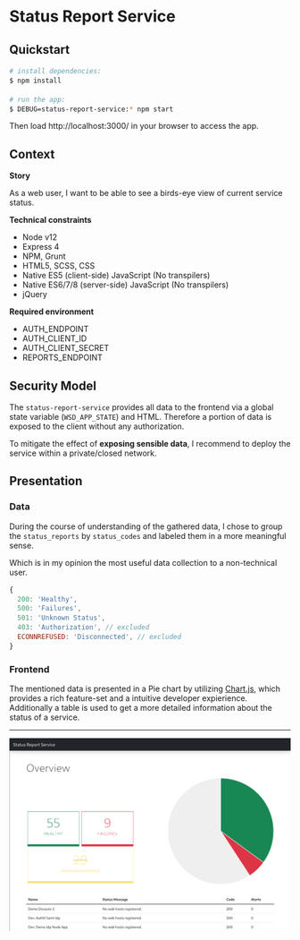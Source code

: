 # Status Report Service

## Quickstart

```sh
# install dependencies:
$ npm install

# run the app:
$ DEBUG=status-report-service:* npm start
```

Then load http://localhost:3000/ in your browser to access the app.

## Context

**Story**

As a web user, I want to be able to see a birds-eye view of current service status.

**Technical constraints**

- Node v12
- Express 4
- NPM, Grunt
- HTML5, SCSS, CSS
- Native ES5 (client-side) JavaScript (No transpilers)
- Native ES6/7/8 (server-side) JavaScript (No transpilers)
- jQuery

**Required environment**

- AUTH_ENDPOINT
- AUTH_CLIENT_ID
- AUTH_CLIENT_SECRET
- REPORTS_ENDPOINT

## Security Model

The `status-report-service` provides all data to the frontend via a global state variable (`WSD_APP_STATE`) and HTML. Therefore a portion of data is exposed to the client without any authorization.

To mitigate the effect of **exposing sensible data**, I recommend to deploy the service within a private/closed network.

## Presentation

### Data

During the course of understanding of the gathered data, I chose to group the `status_reports` by `status_codes` and labeled them in a more meaningful sense.

Which is in my opinion the most useful data collection to a non-technical user.

```js
{
  200: 'Healthy',
  500: 'Failures',
  501: 'Unknown Status',
  403: 'Authorization', // excluded
  ECONNREFUSED: 'Disconnected', // excluded
}
```

### Frontend

The mentioned data is presented in a Pie chart by utilizing [Chart.js](https://www.chartjs.org/), which provides a rich feature-set and a intuitive developer expierience.
Additionally a table is used to get a more detailed information about the status of a service.

---

![screenshot 211220](.meta/screenshot.png)
